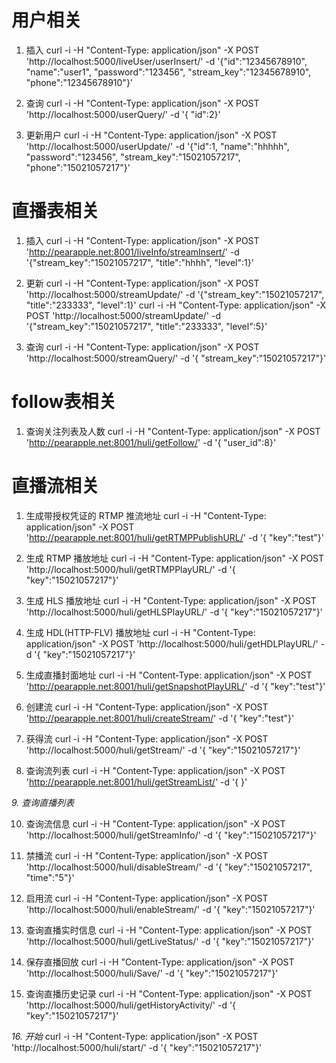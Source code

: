 # 用户相关

1. 插入
curl -i -H "Content-Type: application/json" -X POST 'http://localhost:5000/liveUser/userInsert/' -d '{"id":"12345678910", "name":"user1", "password":"123456", "stream_key":"12345678910", "phone":"12345678910"}'

2. 查询
curl -i -H "Content-Type: application/json" -X POST 'http://localhost:5000/userQuery/' -d '{ "id":2}'

3. 更新用户
curl -i -H "Content-Type: application/json" -X POST 'http://localhost:5000/userUpdate/' -d '{"id":1, "name":"hhhhh", "password":"123456", "stream_key":"15021057217", "phone":"15021057217"}'

# 直播表相关

1. 插入
curl -i -H "Content-Type: application/json" -X POST 'http://pearapple.net:8001/liveInfo/streamInsert/' -d '{"stream_key":"15021057217", "title":"hhhh", "level":1}'

2. 更新
curl -i -H "Content-Type: application/json" -X POST 'http://localhost:5000/streamUpdate/' -d '{"stream_key":"15021057217", "title":"233333", "level":1}'
curl -i -H "Content-Type: application/json" -X POST 'http://localhost:5000/streamUpdate/' -d '{"stream_key":"15021057217", "title":"233333", "level":5}'

3. 查询
curl -i -H "Content-Type: application/json" -X POST 'http://localhost:5000/streamQuery/' -d '{ "stream_key":"15021057217"}'

# follow表相关

1. 查询关注列表及人数
curl -i -H "Content-Type: application/json" -X POST 'http://pearapple.net:8001/huli/getFollow/' -d '{ "user_id":8}'

# 直播流相关

1. 生成带授权凭证的 RTMP 推流地址
curl -i -H "Content-Type: application/json" -X POST 'http://pearapple.net:8001/huli/getRTMPPublishURL/' -d '{ "key":"test"}'

2. 生成 RTMP 播放地址
curl -i -H "Content-Type: application/json" -X POST 'http://localhost:5000/huli/getRTMPPlayURL/' -d '{ "key":"15021057217"}'

3. 生成 HLS 播放地址
curl -i -H "Content-Type: application/json" -X POST 'http://localhost:5000/huli/getHLSPlayURL/' -d '{ "key":"15021057217"}'

4. 生成 HDL(HTTP-FLV) 播放地址
curl -i -H "Content-Type: application/json" -X POST 'http://localhost:5000/huli/getHDLPlayURL/' -d '{ "key":"15021057217"}'

5. 生成直播封面地址
curl -i -H "Content-Type: application/json" -X POST 'http://pearapple.net:8001/huli/getSnapshotPlayURL/' -d '{ "key":"test"}'

6. 创建流
curl -i -H "Content-Type: application/json" -X POST 'http://pearapple.net:8001/huli/createStream/' -d '{ "key":"test"}'

7. 获得流
curl -i -H "Content-Type: application/json" -X POST 'http://localhost:5000/huli/getStream/' -d '{ "key":"15021057217"}'

8. 查询流列表
curl -i -H "Content-Type: application/json" -X POST 'http://pearapple.net:8001/huli/getStreamList/' -d '{ }'

*9. 查询直播列表*

10. 查询流信息
curl -i -H "Content-Type: application/json" -X POST 'http://localhost:5000/huli/getStreamInfo/' -d '{ "key":"15021057217"}'

11. 禁播流
curl -i -H "Content-Type: application/json" -X POST 'http://localhost:5000/huli/disableStream/' -d '{ "key":"15021057217", "time":"5"}'

12. 启用流
curl -i -H "Content-Type: application/json" -X POST 'http://localhost:5000/huli/enableStream/' -d '{ "key":"15021057217"}'

13. 查询直播实时信息
curl -i -H "Content-Type: application/json" -X POST 'http://localhost:5000/huli/getLiveStatus/' -d '{ "key":"15021057217"}'

14. 保存直播回放
curl -i -H "Content-Type: application/json" -X POST 'http://localhost:5000/huli/Save/' -d '{ "key":"15021057217"}'

15. 查询直播历史记录
curl -i -H "Content-Type: application/json" -X POST 'http://localhost:5000/huli/getHistoryActivity/' -d '{ "key":"15021057217"}'

*16. 开始*
curl -i -H "Content-Type: application/json" -X POST 'http://localhost:5000/huli/start/' -d '{ "key":"15021057217"}'